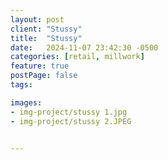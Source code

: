 ```yaml
---
layout: post
client: "Stussy"
title:  "Stussy"
date:   2024-11-07 23:42:30 -0500
categories: [retail, millwork]
feature: true
postPage: false
tags: 

images: 
- img-project/stussy 1.jpg
- img-project/stussy 2.JPEG


---
```

